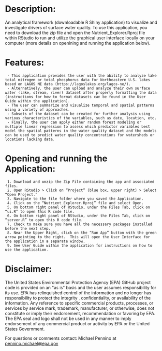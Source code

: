# Description:
An analytical framework (downloadable R Shiny application) to visualize and investigate drivers of surface water quality. To use this application, you need to download the zip file and open the Nutrient_Explorer.Rproj file within RStudio to run and utilize the graphical user interface locally on your computer (more details on openining and running the application below). 

# Features:
     - This application provides the user with the ability to analyze lake total nitrogen or total phosphorus data for Northeastern U.S. lakes based on LAGOS NE data (https://lagoslakes.org/lagos-ne/).
     - Alternatively, the user can upload and analyze their own surface water (lake, stream, river) dataset after properly formatting the data (instructions for how to format datasets can be found in the User Guide within the application). 
     - The user can summarize and visualize temporal and spatial patterns using a variety of approaches.
     - Subsets of the dataset can be created for further analysis using various characteristics of the variables, such as date, location, etc. 
     - Finally, the user can apply either random forest modeling or multiple linear regression to assess which predictor variables best model the spatial patterns in the water quality dataset and the models can be used to predict water quality concentrations for watersheds or locations lacking data. 

# Opening and running the Application:
     1. Download and unzip the Zip File containing the app and associated files.
     2. Open RStudio > Click on “Project” (blue box, upper right) > Select “Open Project.”
     3. Navigate to the file folder where you saved the Application.
     4. Click on the “Nutrient_Explorer.Rproj” file and select Open.
     5. On bottom right panel of RStudio, under the Files Tab, click on “ui.R” to open this R code file.
     6. On bottom right panel of RStudio, under the Files Tab, click on “server.R” to open this R code file.
     7. Check to make sure you have all the necessary packages installed before the next step.
     8. Near the Upper Right, click on the “Run App” button with the green arrow pointing to the right.  This will open the User Interface for the application in a separate window.
     9. See User Guide within the application for instructions on how to use the application.  

# Disclaimer:
The United States Environmental Protection Agency (EPA) GitHub project code is provided on an "as is" basis and the user assumes responsibility for its use. EPA has relinquished control of the information and no longer has responsibility to protect the integrity , confidentiality, or availability of the information. Any reference to specific commercial products, processes, or services by service mark, trademark, manufacturer, or otherwise, does not constitute or imply their endorsement, recommendation or favoring by EPA. The EPA seal and logo shall not be used in any manner to imply endorsement of any commercial product or activity by EPA or the United States Government.
  
For questions or comments contact: Michael Pennino at pennino.michael@epa.gov
